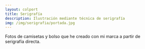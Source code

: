 ```yaml
---
layout: colport
title: Serigrafía
description: Ilustración mediante técnica de serigrafía
img: /img/serigrafia/portada.jpg
---
```


Fotos de camisetas y bolso que he creado con mi marca a partir de serigrafía directa.

<div class="section group">
        <div class="col span_4_of_12">
	  <img class="image_enlarge" src="{{ site.baseurl }}/img/serigrafia/camiseta_negra.jpg" alt=""/>
	</div>
        <div class="col span_4_of_12">
          <img class="image_enlarge" src="{{ site.baseurl }}/img/serigrafia/bolso.jpg" alt=""/>
	</div>
        <div class="col span_4_of_12">
	  <img class="image_enlarge" src="{{ site.baseurl }}/img/serigrafia/camiseta_rosa.jpg" alt=""/>
	</div>
</div>
